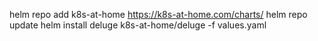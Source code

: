 helm repo add k8s-at-home https://k8s-at-home.com/charts/
helm repo update
helm install deluge k8s-at-home/deluge -f values.yaml

